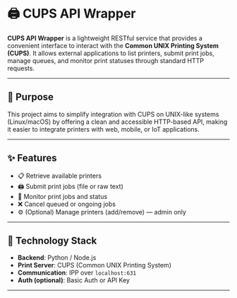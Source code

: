 # 🖨️ CUPS API Wrapper

**CUPS API Wrapper** is a lightweight RESTful service that provides a convenient interface to interact with the **Common UNIX Printing System (CUPS)**. It allows external applications to list printers, submit print jobs, manage queues, and monitor print statuses through standard HTTP requests.


---

## 🎯 Purpose

This project aims to simplify integration with CUPS on UNIX-like systems (Linux/macOS) by offering a clean and accessible HTTP-based API, making it easier to integrate printers with web, mobile, or IoT applications.

---

## ✨ Features

- 📋 Retrieve available printers
- 🖨️ Submit print jobs (file or raw text)
- 🔎 Monitor print jobs and status
- ❌ Cancel queued or ongoing jobs
- ⚙️ (Optional) Manage printers (add/remove) — admin only

---

## 🧰 Technology Stack

- **Backend**: Python / Node.js
- **Print Server**: CUPS (Common UNIX Printing System)
- **Communication**: IPP over `localhost:631`
- **Auth (optional)**: Basic Auth or API Key

---

